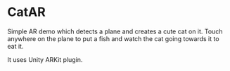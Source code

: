# CatAR

Simple AR demo which detects a plane and creates a cute cat on it. Touch anywhere on the plane to put a fish and watch the cat going towards it to eat it.

It uses Unity ARKit plugin.
